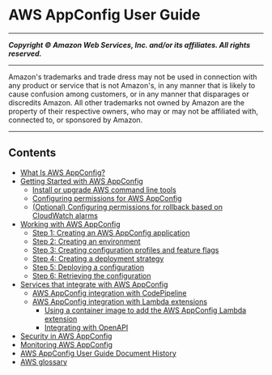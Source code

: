 # AWS AppConfig User Guide

-----
*****Copyright &copy; Amazon Web Services, Inc. and/or its affiliates. All rights reserved.*****

-----
Amazon's trademarks and trade dress may not be used in 
     connection with any product or service that is not Amazon's, 
     in any manner that is likely to cause confusion among customers, 
     or in any manner that disparages or discredits Amazon. All other 
     trademarks not owned by Amazon are the property of their respective
     owners, who may or may not be affiliated with, connected to, or 
     sponsored by Amazon.

-----
## Contents
+ [What Is AWS AppConfig?](what-is-appconfig.md)
+ [Getting Started with AWS AppConfig](getting-started-with-appconfig.md)
   + [Install or upgrade AWS command line tools](getting-started-cli.md)
   + [Configuring permissions for AWS AppConfig](getting-started-with-appconfig-permissions.md)
   + [(Optional) Configuring permissions for rollback based on CloudWatch alarms](getting-started-with-appconfig-cloudwatch-alarms-permissions.md)
+ [Working with AWS AppConfig](appconfig-working.md)
   + [Step 1: Creating an AWS AppConfig application](appconfig-creating-application.md)
   + [Step 2: Creating an environment](appconfig-creating-environment.md)
   + [Step 3: Creating configuration profiles and feature flags](appconfig-creating-configuration-and-profile.md)
   + [Step 4: Creating a deployment strategy](appconfig-creating-deployment-strategy.md)
   + [Step 5: Deploying a configuration](appconfig-deploying.md)
   + [Step 6: Retrieving the configuration](appconfig-retrieving-the-configuration.md)
+ [Services that integrate with AWS AppConfig](appconfig-integration.md)
   + [AWS AppConfig integration with CodePipeline](appconfig-integration-codepipeline.md)
   + [AWS AppConfig integration with Lambda extensions](appconfig-integration-lambda-extensions.md)
      + [Using a container image to add the AWS AppConfig Lambda extension](appconfig-integration-lambda-extensions-container-image.md)
      + [Integrating with OpenAPI](appconfig-integration-lambda-extensions-OpenAPI.md)
+ [Security in AWS AppConfig](appconfig-security.md)
+ [Monitoring AWS AppConfig](appconfig-monitoring.md)
+ [AWS AppConfig User Guide Document History](doc-history.md)
+ [AWS glossary](glossary.md)